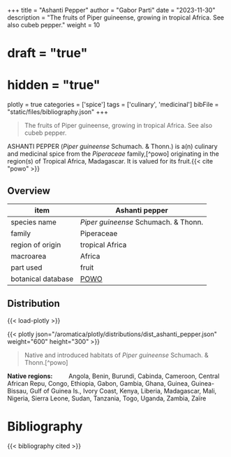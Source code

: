 +++
title = "Ashanti Pepper"
author = "Gabor Parti"
date = "2023-11-30"
description = "The fruits of Piper guineense, growing in tropical Africa. See also cubeb pepper."
weight = 10
# draft = "true"
# hidden = "true"
plotly = true
categories = ['spice']
tags = ['culinary', 'medicinal']
bibFile = "static/files/bibliography.json"
+++

>The fruits of Piper guineense, growing in tropical Africa. See also cubeb pepper.

ASHANTI PEPPER (*Piper guineense* Schumach. \& Thonn.) is a(n) culinary and medicinal spice from the *Piperaceae* family,[^powo] originating in the region(s) of Tropical Africa, Madagascar. It is valued for its fruit.{{< cite "powo" >}}

## Overview

|       item       |                   Ashanti pepper                  |
|------------------|---------------------------------------------------|
|   species name   |       *Piper guineense* Schumach. \& Thonn.       |
|      family      |                     Piperaceae                    |
| region of origin |                  tropical Africa                  |
|     macroarea    |                       Africa                      |
|     part used    |                       fruit                       |
|botanical database|[POWO](https://powo.science.kew.org/taxon/681598-1)|



## Distribution

{{< load-plotly >}}

{{< plotly json="/aromatica/plotly/distributions/dist_ashanti_pepper.json" weight="600" height="300" >}}

>Native and introduced habitats of *Piper guineense* Schumach. \& Thonn.[^powo]

<p style="text-align:left;">

**Native regions:** &ensp; &ensp; &ensp; Angola, Benin, Burundi, Cabinda, Cameroon, Central African Repu, Congo, Ethiopia, Gabon, Gambia, Ghana, Guinea, Guinea-Bissau, Gulf of Guinea Is., Ivory Coast, Kenya, Liberia, Madagascar, Mali, Nigeria, Sierra Leone, Sudan, Tanzania, Togo, Uganda, Zambia, Zaïre

</p>



# Bibliography

{{< bibliography cited >}}

